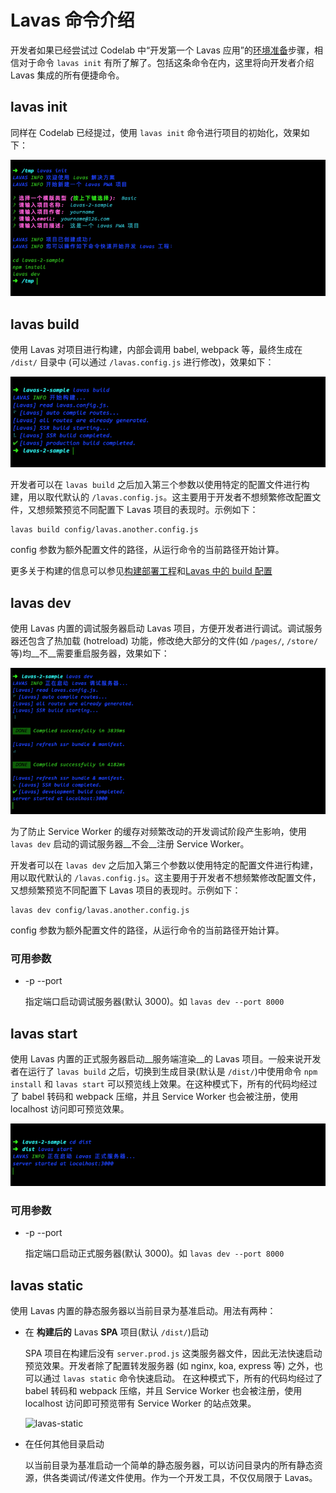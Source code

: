 # Lavas 命令介绍

开发者如果已经尝试过 Codelab 中“开发第一个 Lavas 应用”的[环境准备](/codelab/get-started/prepare)步骤，相信对于命令 `lavas init` 有所了解了。包括这条命令在内，这里将向开发者介绍 Lavas 集成的所有便捷命令。

## lavas init

同样在 Codelab 已经提过，使用 `lavas init` 命令进行项目的初始化，效果如下：

![lava init](./images/lavas-init.png)

## lavas build

使用 Lavas 对项目进行构建，内部会调用 babel, webpack 等，最终生成在 `/dist/` 目录中 (可以通过 `/lavas.config.js` 进行修改)，效果如下：

![lavas-build](./images/lavas-build.png)

开发者可以在 `lavas build` 之后加入第三个参数以使用特定的配置文件进行构建，用以取代默认的 `/lavas.config.js`。这主要用于开发者不想频繁修改配置文件，又想频繁预览不同配置下 Lavas 项目的表现时。示例如下：

```
lavas build config/lavas.another.config.js
```

config 参数为额外配置文件的路径，从运行命令的当前路径开始计算。

更多关于构建的信息可以参见[构建部署工程](/guide/v2/basic/build)和[Lavas 中的 build 配置](/guide/v2/advanced/build)

## lavas dev

使用 Lavas 内置的调试服务器启动 Lavas 项目，方便开发者进行调试。调试服务器还包含了热加载 (hotreload) 功能，修改绝大部分的文件(如 `/pages/`, `/store/` 等)均__不__需要重启服务器，效果如下：

![lavas-dev](./images/lavas-dev.png)

为了防止 Service Worker 的缓存对频繁改动的开发调试阶段产生影响，使用 `lavas dev` 启动的调试服务器__不会__注册 Service Worker。

开发者可以在 `lavas dev` 之后加入第三个参数以使用特定的配置文件进行构建，用以取代默认的 `/lavas.config.js`。这主要用于开发者不想频繁修改配置文件，又想频繁预览不同配置下 Lavas 项目的表现时。示例如下：

```
lavas dev config/lavas.another.config.js
```

config 参数为额外配置文件的路径，从运行命令的当前路径开始计算。

### 可用参数

* -p --port

    指定端口启动调试服务器(默认 3000)。如 `lavas dev --port 8000`

## lavas start

使用 Lavas 内置的正式服务器启动__服务端渲染__的 Lavas 项目。一般来说开发者在运行了 `lavas build` 之后，切换到生成目录(默认是 `/dist/`)中使用命令 `npm install` 和 `lavas start` 可以预览线上效果。在这种模式下，所有的代码均经过了 babel 转码和 webpack 压缩，并且 Service Worker 也会被注册，使用 localhost 访问即可预览效果。

![lavas-start](./images/lavas-start.png)

### 可用参数

* -p --port

    指定端口启动正式服务器(默认 3000)。如 `lavas dev --port 8000`

## lavas static

使用 Lavas 内置的静态服务器以当前目录为基准启动。用法有两种：

* 在 __构建后的__ Lavas __SPA__ 项目(默认 `/dist/`)启动

    SPA 项目在构建后没有 `server.prod.js` 这类服务器文件，因此无法快速启动预览效果。开发者除了配置转发服务器 (如 nginx, koa, express 等) 之外，也可以通过 `lavas static` 命令快速启动。
    在这种模式下，所有的代码均经过了 babel 转码和 webpack 压缩，并且 Service Worker 也会被注册，使用 localhost 访问即可预览带有 Service Worker 的站点效果。

    ![lavas-static](https://boscdn.baidu.com/assets/lavas/codelab/lavas-static-2.png)

* 在任何其他目录启动

    以当前目录为基准启动一个简单的静态服务器，可以访问目录内的所有静态资源，供各类调试/传递文件使用。作为一个开发工具，不仅仅局限于 Lavas。
